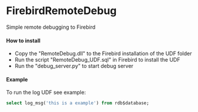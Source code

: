 # FirebirdRemoteDebug
 Simple remote debugging to Firebird

#### **How to install**
 - Copy the "RemoteDebug.dll" to the Firebird installation of the UDF folder
 - Run the script "RemoteDebug_UDF.sql" in Firebird to install the UDF
 - Run the "debug_server.py" to start debug server

#### **Example**
 To run the log UDF see example:
 ```sql
 select log_msg('this is a example') from rdb$database;
 ```
